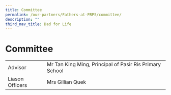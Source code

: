 ```yaml
---
title: Committee
permalink: /our-partners/Fathers-at-PRPS/committee/
description: ""
third_nav_title: Dad for Life
---
```


# **Committee**




| | | 
| -------- | -------- | 
| Advisor     | Mr Tan King Ming, Principal of Pasir Ris Primary School     | 
|Liason Officers| Mrs Gillian Quek|